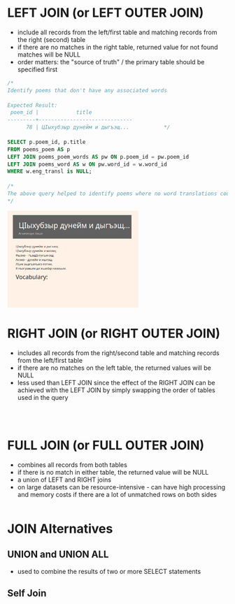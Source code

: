 #  LEFT JOIN (or LEFT OUTER JOIN)

- include all records from the left/first table and matching records from the right (second) table
- if there are no matches in the right table, returned value for not found matches will be NULL
- order matters: the "source of truth" / the primary table should be specified first

```sql
/*
Identify poems that don't have any associated words

Expected Result:
 poem_id |            title             
---------+------------------------------
      78 | ЦIыхубзыр дунейм и дыгъэщ...           */

SELECT p.poem_id, p.title
FROM poems_poem AS p
LEFT JOIN poems_poem_words AS pw ON p.poem_id = pw.poem_id
LEFT JOIN poems_word AS w ON pw.word_id = w.word_id
WHERE w.eng_transl is NULL;

/*
The above query helped to identify poems where no word translations could be scraped and added into the vocabulary section:
*/
```
<img src="https://github.com/kkumyk/python-and-sql-for-data-engineering/blob/main/SQL/_doc/missing_vocabulary.png" width=300 hight=400>

</br>

# RIGHT JOIN (or RIGHT OUTER JOIN)
- includes all records from the right/second table and matching records from the left/first table
- if there are no matches on the left table, the returned values will be NULL
- less used than LEFT JOIN since the effect of the RIGHT JOIN can be achieved with the LEFT JOIN by simply swapping the order of tables used in the query

```sql

```

</br>

# FULL JOIN (or FULL OUTER JOIN)
- combines all records from both tables
- if there is no match in either table, the returned value will be NULL
- a union of LEFT and RIGHT joins
- on large datasets can be resource-intensive - can have high processing and memory costs if there are a lot of unmatched rows on both sides

```sql

```

# JOIN Alternatives

## UNION and UNION ALL
- used to combine the results of two or more SELECT statements

## Self Join

